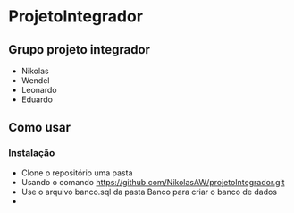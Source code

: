# ProjetoIntegrador
## Grupo projeto integrador
* Nikolas
* Wendel
* Leonardo
* Eduardo

## Como usar 
### Instalação
* Clone o repositório uma pasta
* Usando o comando https://github.com/NikolasAW/projetoIntegrador.git
* Use o arquivo banco.sql da pasta Banco para criar o banco de dados
* 


